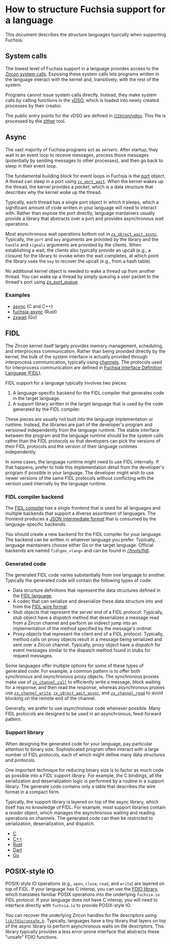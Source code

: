 # How to structure Fuchsia support for a language

This document describes the structure languages typically when supporting
Fuchsia.

## System calls

The lowest level of Fuchsia support in a language provides access to the
[Zircon system calls](/docs/reference/syscalls/).
Exposing these system calls lets programs written in the language interact with
the kernel and, transitively, with the rest of the system.

Programs cannot issue system calls directly. Instead, they make system calls by
calling functions in the [vDSO](/docs/concepts/kernel/vdso.md),
which is loaded into newly created processes by their creator.

The public entry points for the vDSO are defined in
[//zircon/vdso](/zircon/vdso/).
This file is processed by the [zither](/docs/concepts/kernel/vdso.md#zither_tool)
tool.

## Async

The vast majority of Fuchsia programs act as *servers*. After startup, they wait
in an event loop to receive messages, process those messages (potentially by
sending messages to other processes), and then go back to sleep in their event
loop.

The fundamental building block for event loops in Fuchsia is the
[port](/docs/reference/kernel_objects/port.md)
object. A thread can sleep in a port using
[`zx_port_wait`](/docs/reference/syscalls/port_wait.md).
When the kernel wakes up the thread, the kernel provides a *packet*, which is a
data structure that describes why the kernel woke up the thread.

Typically, each thread has a single port object in which it sleeps, which a
significant amount of code written in your language will need to interact with.
Rather than expose the port directly, language mantainers usually provide
a library that abstracts over a port and provides asynchronous wait operations.

Most asynchronous wait operations bottom out in
[`zx_object_wait_async`](/docs/reference/syscalls/object_wait_async.md). Typically, the `port` and `key`
arguments are provided by the library and the `handle` and `signals`
arguments are provided by the clients. When establishing a wait, the clients
also typically provide an upcall (e.g., a closure) for the library to invoke
when the wait completes, at which point the library uses the `key` to recover
the upcall (e.g., from a hash table).

No additional kernel object is needed to wake a thread up from another thread.
You can wake up a thread by simply queuing a user packet to the thread's port
using
[zx_port_queue](/docs/reference/syscalls/port_queue.md).

### Examples

* [async](/zircon/system/ulib/async)
  (C and C++)
* [fuchsia-async](/src/lib/fuchsia-async/) (Rust)
* [zxwait](https://fuchsia.googlesource.com/third_party/go/+/HEAD/src/syscall/zx/zxwait/) (Go)

## FIDL

The Zircon kernel itself largely provides memory management, scheduling, and
interprocess communication. Rather than being provided directly by the kernel,
the bulk of the system interface is actually provided through interprocess
communication, typically using [channels](/docs/reference/kernel_objects/channel.md).
The protocols used for interprocess communication are defined in
[Fuchsia Interface Definition Language (FIDL)](../fidl/README.md).

FIDL support for a language typically involves two pieces:

1. A language-specific backend for the FIDL compiler that generates code in the
   target language.
2. A support library written in the target language that is used by the code
   generated by the FIDL compiler.

These pieces are usually not built into the language implementation or runtime.
Instead, the libraries are part of the developer's program and versioned
independently from the language runtime. The stable interface between the
program and the language runtime should be the *system calls* rather than the
FIDL protocols so that developers can pick the versions of their FIDL
protocols and the version of their language runtimes independently.

In some cases, the language runtime might need to use FIDL internally. If that
happens, prefer to hide this implementation detail from the developer's program
if possible in your language. The developer might wish to use newer versions of
the same FIDL protocols without conflicting with the version used internally by
the language runtime.

### FIDL compiler backend

The [FIDL compiler](/tools/fidl/fidlc/)
has a single frontend that is used for all languages and multiple backends that
support a diverse assortment of languages. The frontend produces a
[JSON intermediate format][json-ir]
that is consumed by the language-specific backends.

You should create a new backend for the FIDL compiler for your language. The
backend can be written in whatever language you prefer. Typically, language
maintainers choose either Go or the target language. Official backends are named
`fidlgen_<lang>` and can be found in [//tools/fidl](/tools/fidl).

### Generated code

The generated FIDL code varies substantially from one language to another.
Typically the generated code will contain the following types of code:

* Data structure definitions that represent the data structures defined in the
  [FIDL language][fidl-language].
* A codec that can serialize and deserialize these data structure into and from
  the [FIDL wire format][fidl-wire-format].
* Stub objects that represent the server end of a FIDL protocol. Typically,
  stub object have a *dispatch* method that deserializes a message read from a
  Zircon channel and perform an indirect jump into an implementation of the
  method specified by the message's *ordinal*.
* Proxy objects that represent the client end of a FIDL protocol. Typically,
  method calls on proxy objects result in a message being serialized and
  sent over a Zircon channel. Typically, proxy object have a *dispatch* for
  event messages similar to the dispatch method found in stubs for request
  messages.

Some languages offer multiple options for some of these types of generated code.
For example, a common pattern is to offer both *synchronous* and *asynchronous*
proxy objects. The synchronous proxies make use of
[`zx_channel_call`](/docs/reference/syscalls/channel_call.md)
to efficiently write a message, block waiting for a response, and then read the
response, whereas asynchronous proxies use
[`zx_channel_write`](/docs/reference/syscalls/channel_write.md),
[`zx_object_wait_async`](/docs/reference/syscalls/object_wait_async.md),
and
[`zx_channel_read`](/docs/reference/syscalls/channel_read.md)
to avoid blocking on the remote end of the channel.

Generally, we prefer to use *asynchronous* code whenever possible. Many FIDL
protocols are designed to be used in an asynchronous, feed-forward pattern.

### Support library

When designing the generated code for your language, pay particular attention to
binary size. Sophisticated program often interact with a large number of FIDL
protocols, each of which might define many data structures and protocols.

One important technique for reducing binary size is to factor as much code as
possible into a FIDL *support library*. For example, the C bindings, all the
serialization and deserialization logic is performed by a routine in a support
library. The generate code contains only a table that describes the wire format
in a compact form.

Typically, the support library is layered on top of the async library, which
itself has no knowledge of FIDL. For example, most support libraries contain a
*reader* object, which manages the asynchronous waiting and reading operations
on channels. The generated code can then be restricted to serialization,
deserialization, and dispatch.

* [C](/sdk/lib/fidl_base)
* [C++](/sdk/lib/fidl/cpp/)
* [Rust](/src/lib/fidl/rust/fidl)
* [Dart](/sdk/dart/fidl/)
* [Go](https://fuchsia.googlesource.com/third_party/go/+/HEAD/src/syscall/zx/fidl/)

## POSIX-style IO

POSIX-style IO operations (e.g., `open`, `close`, `read`, and `write`) are
layered on top of FIDL. If your language has C interop, you can use the
[FDIO library](/sdk/lib/fdio),
which translates familiar POSIX operations into the underlying `fuchsia.io` FIDL
protocol. If your language does not have C interop, you will need to interface
directly with `fuchsia.io` to provide POSIX-style IO.

You can recover the underlying Zircon handles for file descriptors using [`lib/fdio/unsafe.h`](/sdk/lib/fdio/include/lib/fdio/unsafe.h).
Typically, languages have a tiny library that layers on top of the async library
to perform asynchronous waits on file descriptors. This library typically
provides a less error-prone interface that abstracts these "unsafe" FDIO
functions.

<!-- xrefs -->
[json-ir]: /docs/reference/fidl/language/json-ir.md
[fidl-language]: /docs/reference/fidl/language/language.md
[fidl-wire-format]: /docs/reference/fidl/language/wire-format
